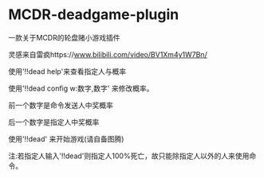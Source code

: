 # MCDR-deadgame-plugin
一款关于MCDR的轮盘赌小游戏插件

灵感来自雷疯https://www.bilibili.com/video/BV1Xm4y1W7Bn/

使用'!!dead help'来查看指定人与概率

使用'!!dead config w:数字,数字'  来修改概率。

前一个数字是命令发送人中奖概率

后一个数字是指定人中奖概率

使用'!!dead' 来开始游戏(请自备图腾)

注:若指定人输入'!!dead'则指定人100%死亡，故只能除指定人以外的人来使用命令。
